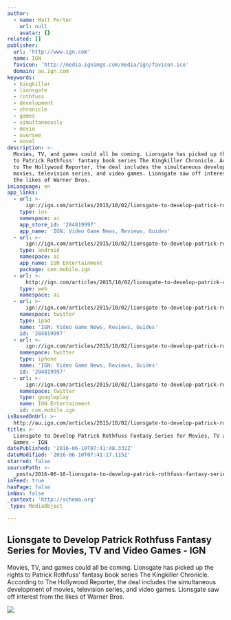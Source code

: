```yaml
---
author:
  - name: Matt Porter
    url: null
    avatar: {}
related: []
publisher:
  url: 'http://www.ign.com'
  name: IGN
  favicon: 'http://media.ignimgs.com/media/ign/favicon.ico'
  domain: au.ign.com
keywords:
  - kingkiller
  - lionsgate
  - rothfuss
  - development
  - chronicle
  - games
  - simultaneously
  - movie
  - oversee
  - novel
description: >-
  Movies, TV, and games could all be coming. Lionsgate has picked up the rights
  to Patrick Rothfuss' fantasy book series The Kingkiller Chronicle. According
  to The Hollywood Reporter, the deal includes the simultaneous development of
  movies, television series, and video games. Lionsgate saw off interest from
  the likes of Warner Bros.
inLanguage: en
app_links:
  - url: >-
      ign://ign.com/articles/2015/10/02/lionsgate-to-develop-patrick-rothfuss-fantasy-series-for-movies-tv-and-video-games
    type: ios
    namespace: ai
    app_store_id: '284819997'
    app_name: 'IGN: Video Game News, Reviews, Guides'
  - url: >-
      ign://ign.com/articles/2015/10/02/lionsgate-to-develop-patrick-rothfuss-fantasy-series-for-movies-tv-and-video-games
    type: android
    namespace: ai
    app_name: IGN Entertainment
    package: com.mobile.ign
  - url: >-
      http://ign.com/articles/2015/10/02/lionsgate-to-develop-patrick-rothfuss-fantasy-series-for-movies-tv-and-video-games
    type: web
    namespace: ai
  - url: >-
      ign://ign.com/articles/2015/10/02/lionsgate-to-develop-patrick-rothfuss-fantasy-series-for-movies-tv-and-video-games
    namespace: twitter
    type: ipad
    name: 'IGN: Video Game News, Reviews, Guides'
    id: '284819997'
  - url: >-
      ign://ign.com/articles/2015/10/02/lionsgate-to-develop-patrick-rothfuss-fantasy-series-for-movies-tv-and-video-games
    namespace: twitter
    type: iphone
    name: 'IGN: Video Game News, Reviews, Guides'
    id: '284819997'
  - url: >-
      ign://ign.com/articles/2015/10/02/lionsgate-to-develop-patrick-rothfuss-fantasy-series-for-movies-tv-and-video-games
    namespace: twitter
    type: googleplay
    name: IGN Entertainment
    id: com.mobile.ign
isBasedOnUrl: >-
  http://au.ign.com/articles/2015/10/02/lionsgate-to-develop-patrick-rothfuss-fantasy-series-for-movies-tv-and-video-games
title: >-
  Lionsgate to Develop Patrick Rothfuss Fantasy Series for Movies, TV and Video
  Games - IGN
datePublished: '2016-06-10T07:41:48.332Z'
dateModified: '2016-06-10T07:41:17.115Z'
starred: false
sourcePath: >-
  _posts/2016-06-10-lionsgate-to-develop-patrick-rothfuss-fantasy-series-for-mov.md
inFeed: true
hasPage: false
inNav: false
_context: 'http://schema.org'
_type: MediaObject

---
```

<article style=""><h1>Lionsgate to Develop Patrick Rothfuss Fantasy Series for Movies, TV and Video Games - IGN</h1><p>Movies, TV, and games could all be coming. Lionsgate has picked up the rights to Patrick Rothfuss' fantasy book series The Kingkiller Chronicle. According to The Hollywood Reporter, the deal includes the simultaneous development of movies, television series, and video games. Lionsgate saw off interest from the likes of Warner Bros.</p><img src="http://assets1.ignimgs.com/2015/10/02/authorpatrickrothfuss-h2015jpg-9b2f5f_1280w.jpg" /></article>